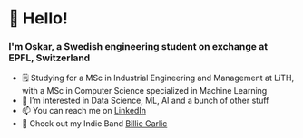 # 👋 Hello! 
### I'm Oskar, a Swedish engineering student on exchange at EPFL, Switzerland
- 🗒 Studying for a MSc in Industrial Engineering and Management at LiTH, with a MSc in Computer Science specialized in Machine Learning
- 👀 I’m interested in Data Science, ML, AI and a bunch of other stuff
- 📫 You can reach me on [LinkedIn](https://www.linkedin.com/in/oskar-hallström-b747a7114/)
- 🎸 Check out my Indie Band [Billie Garlic](https://open.spotify.com/artist/2KZoVTprHSLoYX7G38MBh9?si=2-ojbn-iS7-_sTpeDI-dTw)


<!---
ohallstrom/ohallstrom is a ✨ special ✨ repository because its `README.md` (this file) appears on your GitHub profile.
You can click the Preview link to take a look at your changes.
--->
